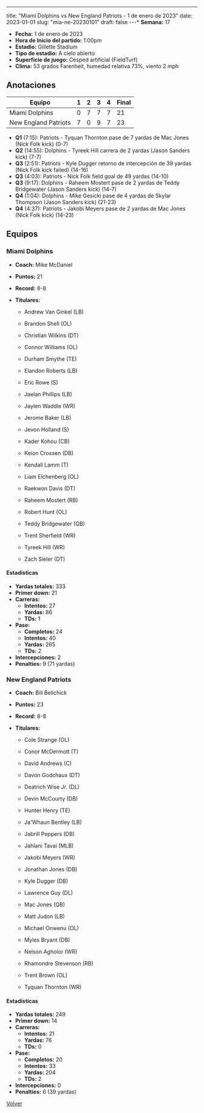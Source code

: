 ---
title: "Miami Dolphins vs New England Patriots - 1 de enero de 2023"
date: 2023-01-01
slug: "mia-ne-20230101"
draft: false
---* **Semana:** 17
* **Fecha:** 1 de enero de 2023
* **Hora de Inicio del partido:** 1:00pm
* **Estadio:** Gillette Stadium
* **Tipo de estadio:** A cielo abierto
* **Superficie de juego:** Césped artificial (FieldTurf)
* **Clima:** 53 grados Farenheit, humedad relativa 73%, viento 2 mph




## Anotaciones
| Equipo | 1 | 2 | 3 | 4 | Final |
|--------|---|---|---|---|-------|
| Miami Dolphins  | 0 | 7 | 7 | 7  | 21 |
| New England Patriots  | 7 | 0 | 9 | 7  | 23 |
* **Q1** (7:15): Patriots - Tyquan Thornton pase de 7 yardas de Mac Jones (Nick Folk kick) (0-7)
* **Q2** (14:55): Dolphins - Tyreek Hill carrera de 2 yardas (Jason Sanders kick) (7-7)
* **Q3** (2:51): Patriots - Kyle Dugger retorno de intercepción de 39 yardas (Nick Folk kick failed) (14-16)
* **Q3** (4:03): Patriots - Nick Folk field goal de 49 yardas (14-10)
* **Q3** (9:17): Dolphins - Raheem Mostert pase de 2 yardas de Teddy Bridgewater (Jason Sanders kick) (14-7)
* **Q4** (1:04): Dolphins - Mike Gesicki pase de 4 yardas de Skylar Thompson (Jason Sanders kick) (21-23)
* **Q4** (4:37): Patriots - Jakobi Meyers pase de 2 yardas de Mac Jones (Nick Folk kick) (14-23)


## Equipos


### Miami Dolphins
* **Coach:** Mike McDaniel
* **Puntos:** 21
* **Record:** 8-8
* **Titulares:** 

  * Andrew Van Ginkel (LB) 

  * Brandon Shell (OL) 

  * Christian Wilkins (DT) 

  * Connor Williams (OL) 

  * Durham Smythe (TE) 

  * Elandon Roberts (LB) 

  * Eric Rowe (S) 

  * Jaelan Phillips (LB) 

  * Jaylen Waddle (WR) 

  * Jerome Baker (LB) 

  * Jevon Holland (S) 

  * Kader Kohou (CB) 

  * Keion Crossen (DB) 

  * Kendall Lamm (T) 

  * Liam Eichenberg (OL) 

  * Raekwon Davis (DT) 

  * Raheem Mostert (RB) 

  * Robert Hunt (OL) 

  * Teddy Bridgewater (QB) 

  * Trent Sherfield (WR) 

  * Tyreek Hill (WR) 

  * Zach Sieler (DT) 

#### Estadísticas
* **Yardas totales:** 333
* **Primer down:** 21
* **Carreras:**
  * **Intentos:** 27
  * **Yardas:** 86
  * **TDs:** 1
* **Pase:**
  * **Completos:** 24
  * **Intentos:** 40
  * **Yardas:** 265
  * **TDs:** 2
* **Intercepciones:** 2
* **Penalties:** 9 (71 yardas)

### New England Patriots
* **Coach:** Bill Belichick
* **Puntos:** 23
* **Record:** 8-8
* **Titulares:** 

  * Cole Strange (OL) 

  * Conor McDermott (T) 

  * David Andrews (C) 

  * Davon Godchaux (DT) 

  * Deatrich Wise Jr. (DL) 

  * Devin McCourty (DB) 

  * Hunter Henry (TE) 

  * Ja'Whaun Bentley (LB) 

  * Jabrill Peppers (DB) 

  * Jahlani Tavai (MLB) 

  * Jakobi Meyers (WR) 

  * Jonathan Jones (DB) 

  * Kyle Dugger (DB) 

  * Lawrence Guy (DL) 

  * Mac Jones (QB) 

  * Matt Judon (LB) 

  * Michael Onwenu (OL) 

  * Myles Bryant (DB) 

  * Nelson Agholor (WR) 

  * Rhamondre Stevenson (RB) 

  * Trent Brown (OL) 

  * Tyquan Thornton (WR) 

#### Estadísticas
* **Yardas totales:** 249
* **Primer down:** 14
* **Carreras:**
  * **Intentos:** 21
  * **Yardas:** 76
  * **TDs:** 0
* **Pase:**
  * **Completos:** 20
  * **Intentos:** 33
  * **Yardas:** 204
  * **TDs:** 2
* **Intercepciones:** 0
* **Penalties:** 6 (39 yardas)


[Volver](/historia/2022)
